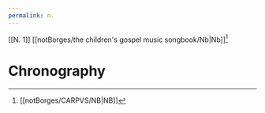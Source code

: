 ```yaml
---
permalink: n.
---
```

[[N. 1]]
[[notBorges/the children's gospel music songbook/Nb|Nb]][^nb]
# Chronography

[^nb]: [[notBorges/CARPVS/NB|NB]]